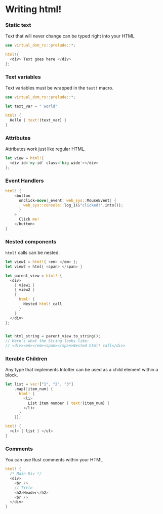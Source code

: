 # Writing html!

### Static text

Text that will never change can be typed right into your HTML

```rust
use virtual_dom_rs::prelude::*;

html!{
  <div> Text goes here </div>
};
```

### Text variables

Text variables must be wrapped in the `text!` macro.

```rust
use virtual_dom_rs::prelude::*;

let text_var = " world"

html! {
  Hello { text!(text_var) }
}
```

### Attributes

Attributes work just like regular HTML.

```rust
let view = html!{
  <div id='my-id' class='big wide'></div>
};
```

### Event Handlers

```rust
html! {
    <button
      onclick=move|_event: web_sys::MouseEvent| {
        web_sys::console::log_1(&"clicked!".into());
      }
    >
      Click me!
    </button>
}
```

### Nested components

`html!` calls can be nested.

```rust
let view1 = html!{ <em> </em> };
let view2 = html{ <span> </span> }

let parent_view = html! {
  <div>
    { view1 }
    { view2 }
    {
      html! {
        Nested html! call
      }
    }
  </div>
};


let html_string = parent_view.to_string();
// Here's what the String looks like:
// <div><em></em><span></span>Nested html! call</div>
```

### Iterable Children

Any type that implements IntoIter<VirtualNode> can be used as a child element within a block.
  
```rust
let list = vec!["1", "2", "3"]
    .map(|item_num| {
      html! { 
        <li>
          List item number { text!(item_num) }
        </li>
      }
    });

html! {
  <ul> { list } >/ul>
}
```

### Comments

You can use Rust comments within your HTML

```rust
html! {
  /* Main Div */
  <div>
    <br />
    // Title
    <h2>Header</h2>
    <br />
  </div>
}
```
